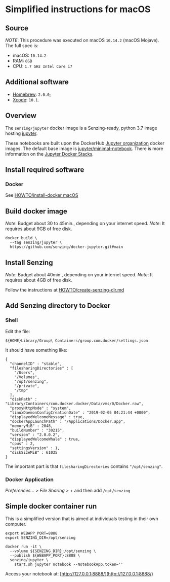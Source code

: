 # Simplified instructions for macOS

## Source

*NOTE*: This procedure was executed on macOS `10.14.2` (macOS Mojave).
The full spec is:

* macOS: `10.14.2`
* RAM: `8GB`
* CPU: `1.7 GHz Intel Core i7`

## Additional software

* [Homebrew](https://brew.sh/): `2.0.0`;
* [Xcode](https://developer.apple.com/xcode/): `10.1`.

## Overview

The `senzing/jupyter` docker image is a Senzing-ready, python 3.7 image hosting
[jupyter](https://jupyter.org/).

These notebooks are built upon the DockerHub
[Jupyter organization](https://hub.docker.com/u/jupyter) docker images.
The default base image is [jupyter/minimal-notebook](https://hub.docker.com/r/jupyter/minimal-notebook).
There is more information on the
[Jupyter Docker Stacks](https://jupyter-docker-stacks.readthedocs.io).

## Install required software

### Docker

See
[HOWTO/install-docker macOS](https://github.com/Senzing/knowledge-base/blob/master/HOWTO/install-docker.md#macos)

## Build docker image

*Note*: Budget about 30 to 45min., depending on your internet speed.
*Note*: It requires about 9GB of free disk.

```console
docker build \
  --tag senzing/jupyter \
  https://github.com/senzing/docker-jupyter.git#main
```

## Install Senzing

*Note*: Budget about 40min., depending on your internet speed.
*Note*: It requires about 4GB of free disk.

Follow the instructions at [HOWTO/create-senzing-dir.md](https://github.com/Senzing/knowledge-base/blob/master/HOWTO/create-senzing-dir.md)

## Add Senzing directory to Docker

### Shell

Edit the file:

```console
${HOME}Library/Group\ Containers/group.com.docker/settings.json
```

It should have something like:

```console
{
  "channelID" : "stable",
  "filesharingDirectories" : [
    "/Users",
    "/Volumes",
    "/opt/senzing",
    "/private",
    "/tmp"
  ],
  "diskPath" : "Library/Containers/com.docker.docker/Data/vms/0/Docker.raw",
  "proxyHttpMode" : "system",
  "linuxDaemonConfigCreationDate" : "2019-02-05 04:21:44 +0000",
  "displayedWelcomeMessage" : true,
  "dockerAppLaunchPath" : "/Applications/Docker.app",
  "memoryMiB" : 2048,
  "buildNumber" : "30215",
  "version" : "2.0.0.2",
  "displayedWelcomeWhale" : true,
  "cpus" : 2,
  "settingsVersion" : 1,
  "diskSizeMiB" : 61035
}
```

The important part is that ```filesharingDirectories```
contains ```"/opt/senzing"```.

### Docker Application

*Preferences... > File Sharing > +* and then add ```/opt/senzing```

## Simple docker container run

This is a simplified version that is aimed at individuals testing in their own
computer.

```console
export WEBAPP_PORT=8888
export SENZING_DIR=/opt/senzing

docker run -it \
  --volume ${SENZING_DIR}:/opt/senzing \
  --publish ${WEBAPP_PORT}:8888 \
  senzing/jupyter \
    start.sh jupyter notebook --NotebookApp.token=''
```

Access your notebook at: [http://127.0.0.1:8888/](http://127.0.0.1:8888/)
